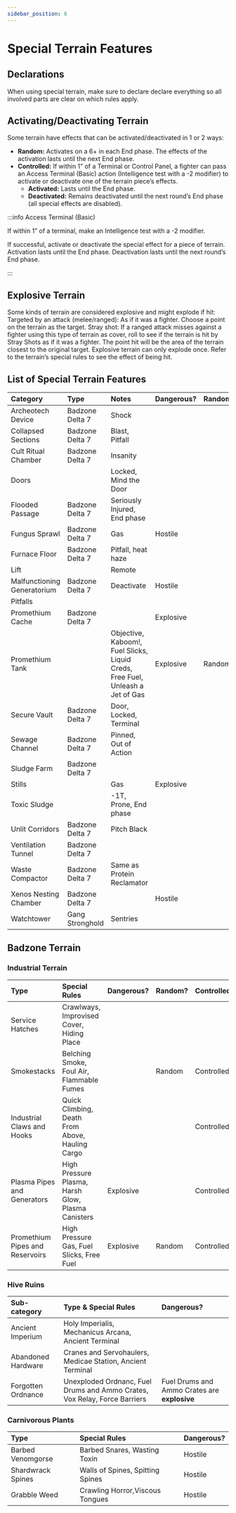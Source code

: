 ```yaml
---
sidebar_position: 6
---
```


# Special Terrain Features

## Declarations

When using special terrain, make sure to declare declare everything so all involved parts are clear on which rules apply.

## Activating/Deactivating Terrain

Some terrain have effects that can be activated/deactivated in 1 or 2 ways:

- **Random:** Activates on a 6+ in each End phase. The effects of the activation lasts until the next End phase.
- **Controlled:** If within 1” of a Terminal or Control Panel, a fighter can pass an Access Terminal (Basic) action (Intelligence test with a -2 modifier) to activate or deactivate one of the terrain piece’s effects.
  - **Activated:** Lasts until the End phase.
  - **Deactivated:** Remains deactivated until the next round’s End phase (all special effects are disabled).

:::info Access Terminal (Basic)

If within 1” of a terminal, make an Intelligence test with a -2 modifier.

If successful, activate or deactivate the special effect for a piece of terrain. Activation lasts until the End phase. Deactivation lasts until the next round’s End phase.

:::

## Explosive Terrain

Some kinds of terrain are considered explosive and might explode if hit:
Targeted by an attack (melee/ranged): As if it was a fighter. Choose a point on the terrain as the target.
Stray shot: If a ranged attack misses against a fighter using this type of terrain as cover, roll to see if the terrain is hit by Stray Shots as if it was a fighter. The point hit will be the area of the terrain closest to the original target.
Explosive terrain can only explode once. Refer to the terrain’s special rules to see the effect of being hit.

## List of Special Terrain Features

| Category                    | Type            | Notes                                                                          | Dangerous? | Random? | Controlled? |
| :-------------------------- | :-------------- | :----------------------------------------------------------------------------- | :--------- | :------ | :---------- |
| Archeotech Device           | Badzone Delta 7 | Shock                                                                          |            |         | Controlled  |
| Collapsed Sections          | Badzone Delta 7 | Blast, Pitfall                                                                 |            |         |             |
| Cult Ritual Chamber         | Badzone Delta 7 | Insanity                                                                       |            |         |             |
| Doors                       |                 | Locked, Mind the Door                                                          |            |         | Controlled  |
| Flooded Passage             | Badzone Delta 7 | Seriously Injured, End phase                                                   |            |         |             |
| Fungus Sprawl               | Badzone Delta 7 | Gas                                                                            | Hostile    |         |             |
| Furnace Floor               | Badzone Delta 7 | Pitfall, heat haze                                                             |            |         |             |
| Lift                        |                 | Remote                                                                         |            |         |             |
| Malfunctioning Generatorium | Badzone Delta 7 | Deactivate                                                                     | Hostile    |         | Controlled  |
| Pitfalls                    |                 |                                                                                |            |         |             |
| Promethium Cache            | Badzone Delta 7 |                                                                                | Explosive  |         |             |
| Promethium Tank             |                 | Objective, Kaboom!, Fuel Slicks, Liquid Creds, Free Fuel, Unleash a Jet of Gas | Explosive  | Random  |             |
| Secure Vault                | Badzone Delta 7 | Door, Locked, Terminal                                                         |            |         |             |
| Sewage Channel              | Badzone Delta 7 | Pinned, Out of Action                                                          |            |         |             |
| Sludge Farm                 | Badzone Delta 7 |                                                                                |            |         |             |
| Stills                      |                 | Gas                                                                            | Explosive  |         |             |
| Toxic Sludge                |                 | -1T, Prone, End phase                                                          |            |         |             |
| Unlit Corridors             | Badzone Delta 7 | Pitch Black                                                                    |            |         |             |
| Ventilation Tunnel          | Badzone Delta 7 |                                                                                |            |         |             |
| Waste Compactor             | Badzone Delta 7 | Same as Protein Reclamator                                                     |            |         | Controlled  |
| Xenos Nesting Chamber       | Badzone Delta 7 |                                                                                | Hostile    |         |             |
| Watchtower                  | Gang Stronghold | Sentries                                                                       |            |         |             |

## Badzone Terrain

### Industrial Terrain

| Type                            | Special Rules                                      | Dangerous? | Random? | Controlled? |
| :------------------------------ | :------------------------------------------------- | :--------- | :------ | :---------- |
| Service Hatches                 | Crawlways, Improvised Cover, Hiding Place          |            |         |             |
| Smokestacks                     | Belching Smoke, Foul Air, Flammable Fumes          |            | Random  | Controlled  |
| Industrial Claws and Hooks      | Quick Climbing, Death From Above, Hauling Cargo    |            |         | Controlled  |
| Plasma Pipes and Generators     | High Pressure Plasma, Harsh Glow, Plasma Canisters | Explosive  |         | Controlled  |
| Promethium Pipes and Reservoirs | High Pressure Gas, Fuel Slicks, Free Fuel          | Explosive  | Random  | Controlled  |

### Hive Ruins

| Sub-category       | Type & Special Rules                                                      | Dangerous?                                   |
| :----------------- | :------------------------------------------------------------------------ | :------------------------------------------- |
| Ancient Imperium   | Holy Imperialis, Mechanicus Arcana, Ancient Terminal                      |                                              |
| Abandoned Hardware | Cranes and Servohaulers, Medicae Station, Ancient Terminal                |                                              |
| Forgotten Ordnance | Unexploded Ordnanc, Fuel Drums and Ammo Crates, Vox Relay, Force Barriers | Fuel Drums and Ammo Crates are **explosive** |

### Carnivorous Plants

| Type              | Special Rules                    | Dangerous? |
| :---------------- | :------------------------------- | :--------- |
| Barbed Venomgorse | Barbed Snares, Wasting Toxin     | Hostile    |
| Shardwrack Spines | Walls of Spines, Spitting Spines | Hostile    |
| Grabble Weed      | Crawling Horror,Viscous Tongues  | Hostile    |